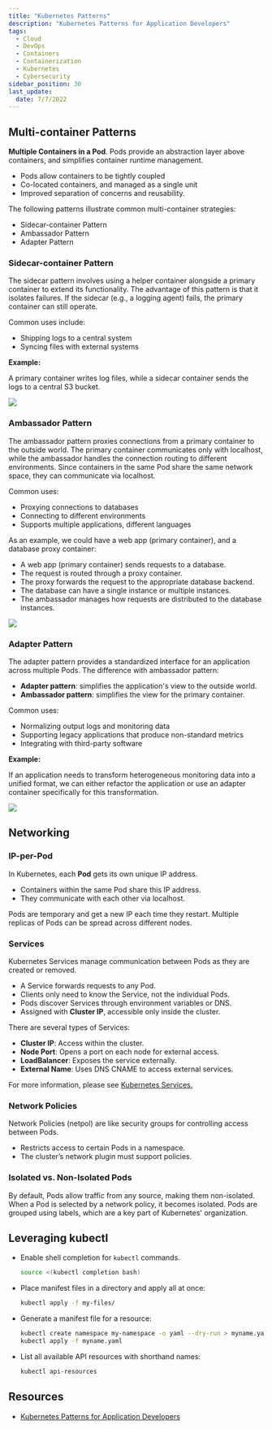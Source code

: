 ```yaml
---
title: "Kubernetes Patterns"
description: "Kubernetes Patterns for Application Developers"
tags: 
  - Cloud
  - DevOps
  - Containers
  - Containerization
  - Kubernetes
  - Cybersecurity
sidebar_position: 30
last_update:
  date: 7/7/2022
---
```




## Multi-container Patterns 

**Multiple Containers in a Pod**. Pods provide an abstraction layer above containers, and simplifies container runtime management. 

- Pods allow containers to be tightly coupled
- Co-located containers, and managed as a single unit
- Improved separation of concerns and reusability. 

The following patterns illustrate common multi-container strategies:

- Sidecar-container Pattern
- Ambassador Pattern
- Adapter Pattern

### Sidecar-container Pattern

The sidecar pattern involves using a helper container alongside a primary container to extend its functionality. The advantage of this pattern is that it isolates failures. If the sidecar (e.g., a logging agent) fails, the primary container can still operate.

Common uses include:
- Shipping logs to a central system
- Syncing files with external systems

**Example:**  

A primary container writes log files, while a sidecar container sends the logs to a central S3 bucket.

<div class='img-center'>

![](/img/docs/k8s-pattern-sidecar-2.png)

</div>

<!-- Photo from [Multi-Container Pods](https://ansilh.com/08-multi_container_pod/04-pod-patterns/)  -->


### Ambassador Pattern

The ambassador pattern proxies connections from a primary container to the outside world. The primary container communicates only with localhost, while the ambassador handles the connection routing to different environments. Since containers in the same Pod share the same network space, they can communicate via localhost. 

Common uses:

- Proxying connections to databases
- Connecting to different environments
- Supports multiple applications, different languages

As an example, we could have a web app (primary container), and a database proxy container:

- A web app (primary container) sends requests to a database.
- The request is routed through a proxy container.
- The proxy forwards the request to the appropriate database backend.
- The database can have a single instance or multiple instances.
- The ambassador manages how requests are distributed to the database instances.

<div class='img-center'>

![](/img/docs/k8s-pattern-ambassador.png)

</div>

<!-- Photo from [Kubernetes multi-container patterns](https://raghavramesh.github.io/posts/kubernetes-multi-container-patterns/) -->




### Adapter Pattern

The adapter pattern provides a standardized interface for an application across multiple Pods. The difference with ambassador pattern:

- **Adapter pattern**: simplifies the application's view to the outside world.
- **Ambassador pattern**: simplifies the view for the primary container.

Common uses:

- Normalizing output logs and monitoring data
- Supporting legacy applications that produce non-standard metrics
- Integrating with third-party software

**Example:**  

If an application needs to transform heterogeneous monitoring data into a unified format, we can either refactor the application or use an adapter container specifically for this transformation.

<div class='img-center'>

![](/img/docs/k8s-pattern-adapter-2.png)

</div>

<!-- Photo from [Adapter containers](https://kubernetes.io/blog/2015/06/the-distributed-system-toolkit-patterns/#example-3-adapter-containers) -->



## Networking 

### IP-per-Pod 

In Kubernetes, each **Pod** gets its own unique IP address.

- Containers within the same Pod share this IP address.
- They communicate with each other via localhost.

Pods are temporary and get a new IP each time they restart. Multiple replicas of Pods can be spread across different nodes.

### Services 

Kubernetes Services manage communication between Pods as they are created or removed.

- A Service forwards requests to any Pod.
- Clients only need to know the Service, not the individual Pods.
- Pods discover Services through environment variables or DNS.
- Assigned with **Cluster IP**, accessible only inside the cluster.

There are several types of Services:

- **Cluster IP**: Access within the cluster.
- **Node Port**: Opens a port on each node for external access.
- **LoadBalancer**: Exposes the service externally.
- **External Name**: Uses DNS CNAME to access external services.

For more information, please see [Kubernetes Services.](/docs/015-Containerization/020-Kubernetes/021-Kubernetes-Services.md)

### Network Policies 

Network Policies (netpol) are like security groups for controlling access between Pods.

- Restricts access to certain Pods in a namespace.
- The cluster’s network plugin must support policies.

### Isolated vs. Non-Isolated Pods 

By default, Pods allow traffic from any source, making them non-isolated. When a Pod is selected by a network policy, it becomes isolated. Pods are grouped using labels, which are a key part of Kubernetes' organization.

## Leveraging kubectl 

- Enable shell completion for `kubectl` commands.

  ```bash
  source <(kubectl completion bash)
  ```

- Place manifest files in a directory and apply all at once:

  ```bash
  kubectl apply -f my-files/
  ```

- Generate a manifest file for a resource:

  ```bash
  kubectl create namespace my-namespace -o yaml --dry-run > myname.yaml
  kubectl apply -f myname.yaml
  ```

- List all available API resources with shorthand names:

  ```bash
  kubectl api-resources
  ```


## Resources 

- [Kubernetes Patterns for Application Developers](https://cloudacademy.com/course/kubernetes-patterns-for-application-developers/introduction/)



 

 
